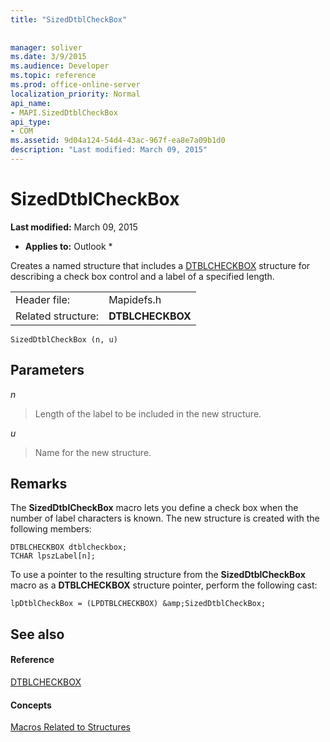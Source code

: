 ```yaml
---
title: "SizedDtblCheckBox"
 
 
manager: soliver
ms.date: 3/9/2015
ms.audience: Developer
ms.topic: reference
ms.prod: office-online-server
localization_priority: Normal
api_name:
- MAPI.SizedDtblCheckBox
api_type:
- COM
ms.assetid: 9d04a124-54d4-43ac-967f-ea8e7a09b1d0
description: "Last modified: March 09, 2015"
---
```


# SizedDtblCheckBox

 **Last modified:** March 09, 2015 
  
 * **Applies to:** Outlook * 
  
Creates a named structure that includes a [DTBLCHECKBOX](dtblcheckbox.md) structure for describing a check box control and a label of a specified length. 
  
|||
|:-----|:-----|
|Header file:  <br/> |Mapidefs.h  <br/> |
|Related structure:  <br/> |**DTBLCHECKBOX** <br/> |
   
```
SizedDtblCheckBox (n, u)
```

## Parameters

 _n_
  
> Length of the label to be included in the new structure.
    
 _u_
  
> Name for the new structure.
    
## Remarks

The **SizedDtblCheckBox** macro lets you define a check box when the number of label characters is known. The new structure is created with the following members: 
  
```
DTBLCHECKBOX dtblcheckbox;
TCHAR lpszLabel[n];

```

To use a pointer to the resulting structure from the **SizedDtblCheckBox** macro as a **DTBLCHECKBOX** structure pointer, perform the following cast: 
  
```
lpDtblCheckBox = (LPDTBLCHECKBOX) &amp;SizedDtblCheckBox;

```

## See also

#### Reference

[DTBLCHECKBOX](dtblcheckbox.md)
#### Concepts

[Macros Related to Structures](macros-related-to-structures.md)

